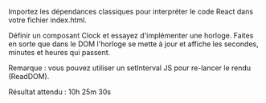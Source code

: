 Importez les dépendances classiques pour interpréter le code React dans votre fichier index.html.

Définir un composant Clock et essayez d'implémenter une horloge.
Faites en sorte que dans le DOM l'horloge se mette à jour
et affiche les secondes, minutes et heures qui passent.

Remarque : vous pouvez utiliser un setInterval JS pour re-lancer le rendu (ReadDOM).

Résultat attendu :
  10h 25m 30s
